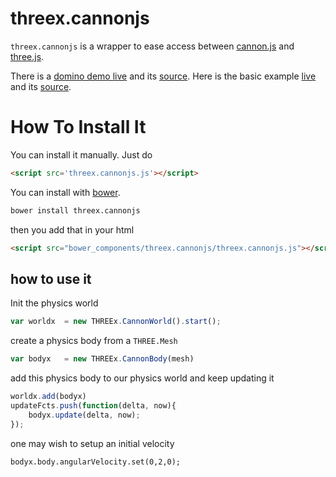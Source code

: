 threex.cannonjs
===============

```threex.cannonjs``` is a wrapper to ease access between
[cannon.js](http://cannonjs.org/)
and
[three.js](http://threejs.org/).

There is a [domino demo live](http://jeromeetienne.github.io/threex/src/threex.cannonjs/examples/domino.html)
 and its 
[source](https://github.com/jeromeetienne/threex/blob/master/src/threex.cannonjs/examples/domino.html).
Here is the basic example 
[live](http://jeromeetienne.github.io/threex/src/threex.cannonjs/examples/basic.html)
 and its 
[source](https://github.com/jeromeetienne/threex/blob/master/src/threex.cannonjs/examples/basic.html).

How To Install It
=================

You can install it manually. Just do 

```html
<script src='threex.cannonjs.js'></script>
```

You can install with [bower](http://bower.io/).

```bash
bower install threex.cannonjs
```

then you add that in your html

```html
<script src="bower_components/threex.cannonjs/threex.cannonjs.js"></script>
```


## how to use it

Init the physics world

```javascript
var worldx	= new THREEx.CannonWorld().start();
```

create a physics body from a ```THREE.Mesh```

```javascript
var bodyx	= new THREEx.CannonBody(mesh)
```

add this physics body to our physics world and keep updating it

```javascript
worldx.add(bodyx)
updateFcts.push(function(delta, now){
	bodyx.update(delta, now);		
});
```
	
one may wish to setup an initial velocity

```javacript
bodyx.body.angularVelocity.set(0,2,0);
```
